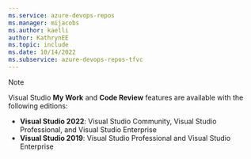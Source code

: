 ```yaml
---
ms.service: azure-devops-repos
ms.manager: mijacobs
ms.author: kaelli
author: KathrynEE
ms.topic: include
ms.date: 10/14/2022
ms.subservice: azure-devops-repos-tfvc
---
```


> [!NOTE]  
> Visual Studio **My Work** and **Code Review** features are available with the following editions:
> - **Visual Studio 2022**: Visual Studio Community, Visual Studio Professional, and Visual Studio Enterprise
> - **Visual Studio 2019**: Visual Studio Professional and Visual Studio Enterprise

